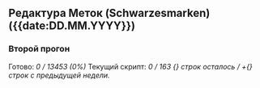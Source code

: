 ## Редактура Меток (Schwarzesmarken) ({{date:DD.MM.YYYY}})

### Второй прогон
Готово: *0 / 13453 (0%)*
Текущий скрипт: *0 / 163*
*{} строк осталось / +{} строк с предыдущей недели.* 
